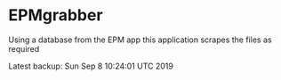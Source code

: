 # EPMgrabber
Using a database from the EPM app this application scrapes the files as required


Latest backup: Sun Sep 8 10:24:01 UTC 2019
